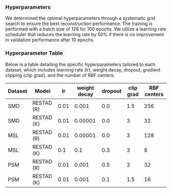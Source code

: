 ### Hyperparameters
We determined the optimal hyperparameters through a systematic grid search to ensure the best reconstruction performance. The training is performed with a batch size of 128 for 100 epochs. We utilize a learning rate scheduler that reduces the learning rate by 50% if there is no improvement in validation performance after 10 epochs.

### Hyperparameter Table

Below is a table detailing the specific hyperparameters tailored to each dataset, which includes learning rate (lr), weight decay, dropout, gradient clipping (clip grad), and the number of RBF centers:

| Dataset | Model                | lr    | weight decay | dropout | clip grad | RBF centers |
|---------|----------------------|-------|--------------|---------|-----------|-------------|
| SMD     | RESTAD (R)     | 0.01  | 0.001        | 0.0     | 1.5       | 256         |
| SMD     | RESTAD (K)     | 0.01  | 0.00001      | 0.0     | 3         | 32          |
| MSL     | RESTAD (R)     | 0.01  | 0.00001      | 0.0     | 3         | 128         |
| MSL     | RESTAD (K)     | 0.1   | 0.1          | 0.3     | 3         | 8           |
| PSM     | RESTAD (R)     | 0.01  | 0.001        | 0.5     | 3         | 32          |
| PSM     | RESTAD (K)     | 0.01  | 0.001        | 0.1     | 1.5       | 16          |

